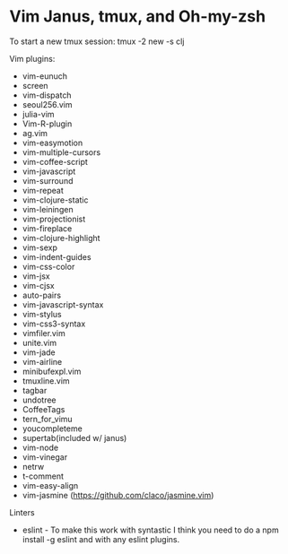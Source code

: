 Vim Janus, tmux, and Oh-my-zsh
=============

To start a new tmux session: tmux -2 new -s clj

Vim plugins:

- vim-eunuch
- screen
- vim-dispatch
- seoul256.vim
- julia-vim
- Vim-R-plugin
- ag.vim
- vim-easymotion
- vim-multiple-cursors
- vim-coffee-script
- vim-javascript
- vim-surround
- vim-repeat
- vim-clojure-static
- vim-leiningen
- vim-projectionist
- vim-fireplace
- vim-clojure-highlight
- vim-sexp
- vim-indent-guides
- vim-css-color
- vim-jsx
- vim-cjsx
- auto-pairs
- vim-javascript-syntax
- vim-stylus
- vim-css3-syntax
- vimfiler.vim
- unite.vim
- vim-jade
- vim-airline
- minibufexpl.vim
- tmuxline.vim
- tagbar
- undotree
- CoffeeTags
- tern_for_vimu 
- youcompleteme
- supertab(included w/ janus)
- vim-node
- vim-vinegar
- netrw
- t-comment
- vim-easy-align
- vim-jasmine (https://github.com/claco/jasmine.vim)


Linters
- eslint - To make this work with syntastic I think you need to do a npm install -g eslint and with any eslint plugins.
